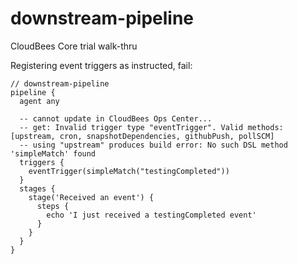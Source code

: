 # downstream-pipeline
CloudBees Core trial walk-thru

Registering event triggers as instructed,  fail:

	// downstream-pipeline
	pipeline {
	  agent any

	  -- cannot update in CloudBees Ops Center...
	  -- get: Invalid trigger type "eventTrigger". Valid methods: [upstream, cron, snapshotDependencies, githubPush, pollSCM]
	  -- using "upstream" produces build error: No such DSL method 'simpleMatch' found
	  triggers {
		eventTrigger(simpleMatch("testingCompleted"))
	  }
	  stages {
		stage('Received an event') {
		  steps {
			echo 'I just received a testingCompleted event'
		  }
		}
	  }
	}
